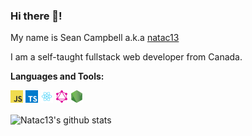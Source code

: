 ### Hi there 👋!

My name is Sean Campbell a.k.a [natac13](https://natac13.github.io)

I am a self-taught fullstack web developer from Canada.

**Languages and Tools:**

<code><img height="20" src="https://raw.githubusercontent.com/github/explore/80688e429a7d4ef2fca1e82350fe8e3517d3494d/topics/javascript/javascript.png"></code>
<code><img height="20" src="https://raw.githubusercontent.com/github/explore/80688e429a7d4ef2fca1e82350fe8e3517d3494d/topics/typescript/typescript.png"></code>
<code><img height="20" src="https://raw.githubusercontent.com/github/explore/80688e429a7d4ef2fca1e82350fe8e3517d3494d/topics/react/react.png"></code>
<code><img height="20" src="https://raw.githubusercontent.com/github/explore/5c058a388828bb5fde0bcafd4bc867b5bb3f26f3/topics/graphql/graphql.png"></code>
<code><img height="20" src="https://raw.githubusercontent.com/github/explore/80688e429a7d4ef2fca1e82350fe8e3517d3494d/topics/nodejs/nodejs.png"></code>

<img align="center" src="https://github-readme-stats.vercel.app/api?username=natac13&show_icons=true&include_all_commits=true&theme=gruvbox" alt="Natac13's github stats" />
<!-- <img align="center" src="https://github-readme-stats.vercel.app/api/top-langs/?username=natac13&layout=compact&theme=gruvbox" /> -->
